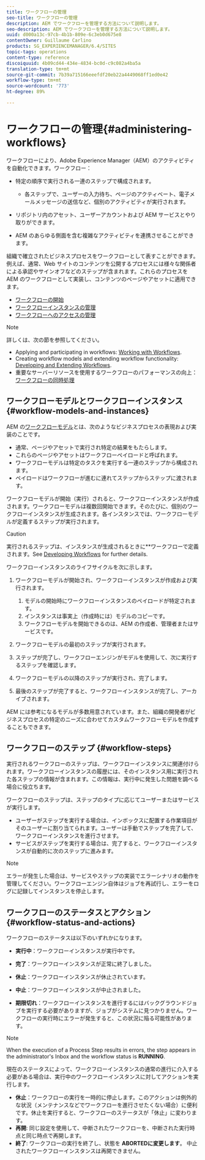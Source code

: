 ```yaml
---
title: ワークフローの管理
seo-title: ワークフローの管理
description: AEM でワークフローを管理する方法について説明します。
seo-description: AEM でワークフローを管理する方法について説明します。
uuid: d000a13c-97cb-4b1b-809e-6c3eb0d675e8
contentOwner: Guillaume Carlino
products: SG_EXPERIENCEMANAGER/6.4/SITES
topic-tags: operations
content-type: reference
discoiquuid: 4b09cd44-434e-4834-bc0d-c9c082a4ba5a
translation-type: tm+mt
source-git-commit: 7b39a715166eeefdf20eb22a4449068ff1ed0e42
workflow-type: tm+mt
source-wordcount: '773'
ht-degree: 89%

---
```



# ワークフローの管理{#administering-workflows}

ワークフローにより、Adobe Experience Manager（AEM）のアクティビティを自動化できます。ワークフロー：

* 特定の順序で実行される一連のステップで構成されます。

   * 各ステップで、ユーザーの入力待ち、ページのアクティベート、電子メールメッセージの送信など、個別のアクティビティが実行されます。

* リポジトリ内のアセット、ユーザーアカウントおよび AEM サービスとやり取りができます。
* AEM のあらゆる側面を含む複雑なアクティビティを連携させることができます。

組織で確立されたビジネスプロセスをワークフローとして表すことができます。例えば、通常、Web サイトのコンテンツを公開するプロセスには様々な関係者による承認やサインオフなどのステップが含まれます。これらのプロセスを AEM のワークフローとして実装し、コンテンツのページやアセットに適用できます。

* [ワークフローの開始](/help/sites-administering/workflows-starting.md)
* [ワークフローインスタンスの管理](/help/sites-administering/workflows-administering.md)
* [ワークフローへのアクセスの管理](/help/sites-administering/workflows-managing.md)

>[!NOTE]
>
>詳しくは、次の節を参照してください。
>
>* Applying and participating in workflows: [Working with Workflows](/help/sites-authoring/workflows.md).
>* Creating workflow models and extending workflow functionality: [Developing and Extending Workflows](/help/sites-developing/workflows.md).
>* 重要なサーバーリソースを使用するワークフローのパフォーマンスの向上：[ワークフローの同時処理](/help/sites-deploying/configuring-performance.md#concurrent-workflow-processing)

>



## ワークフローモデルとワークフローインスタンス {#workflow-models-and-instances}

AEM の[ワークフローモデル](/help/sites-developing/workflows.md#model)とは、次のようなビジネスプロセスの表現および実装のことです。

* 通常、ページやアセットで実行され特定の結果をもたらします。
* これらのページやアセットはワークフローペイロードと呼ばれます。
* ワークフローモデルは特定のタスクを実行する一連のステップから構成されます。
* ペイロードはワークフローが進むに連れてステップからステップに渡されます。

ワークフローモデルが開始（実行）されると、ワークフローインスタンスが作成されます。ワークフローモデルは複数回開始できます。そのたびに、個別のワークフローインスタンスが生成されます。各インスタンスでは、ワークフローモデルが定義するステップが実行されます。

>[!CAUTION]
>
>実行されるステップは、インスタンスが生成されるときに&#x200B;**&#x200B;ワークフローで定義されます。See [Developing Workflows](/help/sites-developing/workflows.md#model) for further details.

ワークフローインスタンスのライフサイクルを次に示します。

1. ワークフローモデルが開始され、ワークフローインスタンスが作成および実行されます。

   1. モデルの開始時にワークフローインスタンスのペイロードが特定されます。
   1. インスタンスは事実上（作成時には）モデルのコピーです。
   1. ワークフローモデルを開始できるのは、AEM の作成者、管理者またはサービスです。

1. ワークフローモデルの最初のステップが実行されます。
1. ステップが完了し、ワークフローエンジンがモデルを使用して、次に実行するステップを確認します。
1. ワークフローモデルの以降のステップが実行され、完了します。
1. 最後のステップが完了すると、ワークフローインスタンスが完了し、アーカイブされます。

AEM には参考になるモデルが多数用意されています。また、組織の開発者がビジネスプロセスの特定のニーズに合わせてカスタムワークフローモデルを作成することもできます。

## ワークフローのステップ {#workflow-steps}

実行されるワークフローのステップは、ワークフローインスタンスに関連付けられます。ワークフローインスタンスの履歴には、そのインスタンス用に実行された各ステップの情報が含まれます。この情報は、実行中に発生した問題を調べる場合に役立ちます。

ワークフローのステップは、ステップのタイプに応じてユーザーまたはサービスが実行します。

* ユーザーがステップを実行する場合は、インボックスに配置する作業項目がそのユーザーに割り当てられます。ユーザーは手動でステップを完了して、ワークフローインスタンスを進行させます。
* サービスがステップを実行する場合は、完了すると、ワークフローインスタンスが自動的に次のステップに進みます。

>[!NOTE]
>
>エラーが発生した場合は、サービスやステップの実装でエラーシナリオの動作を管理してください。ワークフローエンジン自体はジョブを再試行し、エラーをログに記録してインスタンスを停止します。

## ワークフローのステータスとアクション {#workflow-status-and-actions}

ワークフローのステータスは以下のいずれかになります。

* **実行中**：ワークフローインスタンスが実行中です。
* **完了**：ワークフローインスタンスが正常に終了しました。

* **休止**：ワークフローインスタンスが休止されています。
* **中止**：ワークフローインスタンスが中止されました。
* **期限切れ**：ワークフローインスタンスを進行するにはバックグラウンドジョブを実行する必要がありますが、ジョブがシステムに見つかりません。ワークフローの実行時にエラーが発生すると、この状況に陥る可能性があります。

>[!NOTE]
>
>When the execution of a Process Step results in errors, the step appears in the administrator&#39;s Inbox and the workflow status is **RUNNING**.

現在のステータスによって、ワークフローインスタンスの通常の進行に介入する必要がある場合は、実行中のワークフローインスタンスに対してアクションを実行します。

* **休止**：ワークフローの実行を一時的に停止します。このアクションは例外的な状況（メンテナンスなどでワークフローを進行させたくない場合）に便利です。休止を実行すると、ワークフローのステータスが「休止」に変わります。
* **再開**: 同じ設定を使用して、中断されたワークフローを、中断された実行時点と同じ時点で再開します。
* **終了**: ワークフローの実行を終了し、状態を **ABORTEDに変更します**。 中止されたワークフローインスタンスは再開できません。

